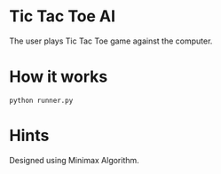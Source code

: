 # Tic Tac Toe AI
The user plays Tic Tac Toe game against the computer.  
# How it works
    python runner.py
# Hints
Designed using Minimax Algorithm.
